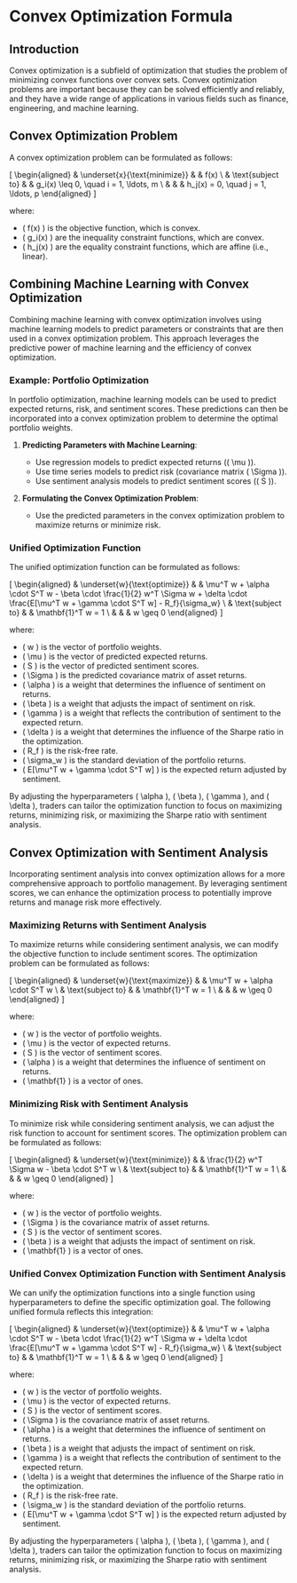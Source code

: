 # Convex Optimization Formula

## Introduction

Convex optimization is a subfield of optimization that studies the problem of minimizing convex functions over convex sets. Convex optimization problems are important because they can be solved efficiently and reliably, and they have a wide range of applications in various fields such as finance, engineering, and machine learning.

## Convex Optimization Problem

A convex optimization problem can be formulated as follows:

\[
\begin{aligned}
& \underset{x}{\text{minimize}}
& & f(x) \\
& \text{subject to}
& & g_i(x) \leq 0, \quad i = 1, \ldots, m \\
& & & h_j(x) = 0, \quad j = 1, \ldots, p
\end{aligned}
\]

where:
- \( f(x) \) is the objective function, which is convex.
- \( g_i(x) \) are the inequality constraint functions, which are convex.
- \( h_j(x) \) are the equality constraint functions, which are affine (i.e., linear).

## Combining Machine Learning with Convex Optimization

Combining machine learning with convex optimization involves using machine learning models to predict parameters or constraints that are then used in a convex optimization problem. This approach leverages the predictive power of machine learning and the efficiency of convex optimization.

### Example: Portfolio Optimization

In portfolio optimization, machine learning models can be used to predict expected returns, risk, and sentiment scores. These predictions can then be incorporated into a convex optimization problem to determine the optimal portfolio weights.

1. **Predicting Parameters with Machine Learning**:
   - Use regression models to predict expected returns (\( \mu \)).
   - Use time series models to predict risk (covariance matrix \( \Sigma \)).
   - Use sentiment analysis models to predict sentiment scores (\( S \)).

2. **Formulating the Convex Optimization Problem**:
   - Use the predicted parameters in the convex optimization problem to maximize returns or minimize risk.

### Unified Optimization Function

The unified optimization function can be formulated as follows:

\[
\begin{aligned}
& \underset{w}{\text{optimize}}
& & \mu^T w + \alpha \cdot S^T w - \beta \cdot \frac{1}{2} w^T \Sigma w + \delta \cdot \frac{E[\mu^T w + \gamma \cdot S^T w] - R_f}{\sigma_w} \\
& \text{subject to}
& & \mathbf{1}^T w = 1 \\
& & & w \geq 0
\end{aligned}
\]

where:
- \( w \) is the vector of portfolio weights.
- \( \mu \) is the vector of predicted expected returns.
- \( S \) is the vector of predicted sentiment scores.
- \( \Sigma \) is the predicted covariance matrix of asset returns.
- \( \alpha \) is a weight that determines the influence of sentiment on returns.
- \( \beta \) is a weight that adjusts the impact of sentiment on risk.
- \( \gamma \) is a weight that reflects the contribution of sentiment to the expected return.
- \( \delta \) is a weight that determines the influence of the Sharpe ratio in the optimization.
- \( R_f \) is the risk-free rate.
- \( \sigma_w \) is the standard deviation of the portfolio returns.
- \( E[\mu^T w + \gamma \cdot S^T w] \) is the expected return adjusted by sentiment.

By adjusting the hyperparameters \( \alpha \), \( \beta \), \( \gamma \), and \( \delta \), traders can tailor the optimization function to focus on maximizing returns, minimizing risk, or maximizing the Sharpe ratio with sentiment analysis.

## Convex Optimization with Sentiment Analysis

Incorporating sentiment analysis into convex optimization allows for a more comprehensive approach to portfolio management. By leveraging sentiment scores, we can enhance the optimization process to potentially improve returns and manage risk more effectively.

### Maximizing Returns with Sentiment Analysis

To maximize returns while considering sentiment analysis, we can modify the objective function to include sentiment scores. The optimization problem can be formulated as follows:

\[
\begin{aligned}
& \underset{w}{\text{maximize}}
& & \mu^T w + \alpha \cdot S^T w \\
& \text{subject to}
& & \mathbf{1}^T w = 1 \\
& & & w \geq 0
\end{aligned}
\]

where:
- \( w \) is the vector of portfolio weights.
- \( \mu \) is the vector of expected returns.
- \( S \) is the vector of sentiment scores.
- \( \alpha \) is a weight that determines the influence of sentiment on returns.
- \( \mathbf{1} \) is a vector of ones.

### Minimizing Risk with Sentiment Analysis

To minimize risk while considering sentiment analysis, we can adjust the risk function to account for sentiment scores. The optimization problem can be formulated as follows:

\[
\begin{aligned}
& \underset{w}{\text{minimize}}
& & \frac{1}{2} w^T \Sigma w - \beta \cdot S^T w \\
& \text{subject to}
& & \mathbf{1}^T w = 1 \\
& & & w \geq 0
\end{aligned}
\]

where:
- \( w \) is the vector of portfolio weights.
- \( \Sigma \) is the covariance matrix of asset returns.
- \( S \) is the vector of sentiment scores.
- \( \beta \) is a weight that adjusts the impact of sentiment on risk.
- \( \mathbf{1} \) is a vector of ones.

### Unified Convex Optimization Function with Sentiment Analysis

We can unify the optimization functions into a single function using hyperparameters to define the specific optimization goal. The following unified formula reflects this integration:

\[
\begin{aligned}
& \underset{w}{\text{optimize}}
& & \mu^T w + \alpha \cdot S^T w - \beta \cdot \frac{1}{2} w^T \Sigma w + \delta \cdot \frac{E[\mu^T w + \gamma \cdot S^T w] - R_f}{\sigma_w} \\
& \text{subject to}
& & \mathbf{1}^T w = 1 \\
& & & w \geq 0
\end{aligned}
\]

where:
- \( w \) is the vector of portfolio weights.
- \( \mu \) is the vector of expected returns.
- \( S \) is the vector of sentiment scores.
- \( \Sigma \) is the covariance matrix of asset returns.
- \( \alpha \) is a weight that determines the influence of sentiment on returns.
- \( \beta \) is a weight that adjusts the impact of sentiment on risk.
- \( \gamma \) is a weight that reflects the contribution of sentiment to the expected return.
- \( \delta \) is a weight that determines the influence of the Sharpe ratio in the optimization.
- \( R_f \) is the risk-free rate.
- \( \sigma_w \) is the standard deviation of the portfolio returns.
- \( E[\mu^T w + \gamma \cdot S^T w] \) is the expected return adjusted by sentiment.

By adjusting the hyperparameters \( \alpha \), \( \beta \), \( \gamma \), and \( \delta \), traders can tailor the optimization function to focus on maximizing returns, minimizing risk, or maximizing the Sharpe ratio with sentiment analysis.
